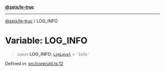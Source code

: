 [**@zeix/le-truc**](../README.md)

***

[@zeix/le-truc](../globals.md) / LOG\_INFO

# Variable: LOG\_INFO

> `const` **LOG\_INFO**: [`LogLevel`](../type-aliases/LogLevel.md) = `'info'`

Defined in: [src/core/util.ts:12](https://github.com/zeixcom/ui-element/blob/1c934178f8926c03a10af2b29ad6cc201eead501/src/core/util.ts#L12)
